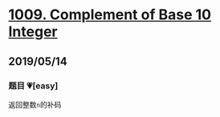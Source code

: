 # [1009. Complement of Base 10 Integer](https://leetcode.com/problems/complement-of-base-10-integer/)

## 2019/05/14

### 题目 💗[easy]

返回整数`n`的补码
